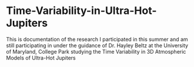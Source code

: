 # Time-Variability-in-Ultra-Hot-Jupiters
This is documentation of the research I participated in this summer and am still participating in under the guidance of Dr. Hayley Beltz at the University of Maryland, College Park studying the Time Variability in 3D Atmospheric Models of Ultra-Hot Jupiters
